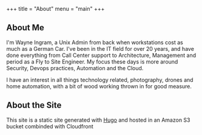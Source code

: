 +++
title = "About"
menu = "main"
+++

## About Me
I'm Wayne Ingram, a Unix Admin from back when workstations cost as much as a German Car. I've been in the IT field for over 20 years, and have done everything from Call Center support to Architecture, Management and period as a Fly to Site Engineer. My focus these days is more around Security, Devops practices, Automation and the Cloud.

I have an interest in all things technology related, photography, drones and home automation, with a bit of wood working thrown in for good measure.

## About the Site

This site is a static site generated with [Hugo](https://gohugo.io) and hosted in an Amazon S3 bucket combinded with Cloudfront
